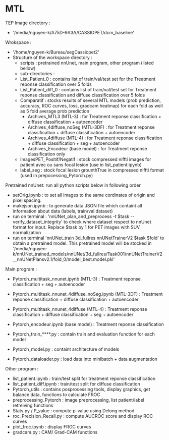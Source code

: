 # MTL
TEP Image directory : 
- '/media/nguyen-k/A75D-9A3A/CASSIOPET/dcm_baseline'

Wrokspace : 
- '/home/nguyen-k/Bureau/segCassiopet2'
- Structure of the workspace directory : 
  * scripts : pretrained nnUnet, main program, other program (listed bellow)
  * sub-directories : 
   - List_Patient_0 : contains list of train/val/test set for the Treatment reponse classification over 5 folds
   - List_Patient_diff_0 : contains list of train/val/test set for Treatment reponse classification and diffuse classification over 5 folds
   - Comparatif : stocks results of several MTL models (prob prediction, accuracy, ROC curves, loss, gradcam heatmap) for each fold as well as 5 fold average prob prediction 
      * Archives_MTL3 (MTL-3) : for Treatment reponse classification + diffuse classification + autoencoder
      * Archives_4diffuse_noSeg (MTL-3DF) : for Treatment reponse classification + diffuse classification + autoencoder
      * Archives_4diffuse (MTL-4) : for Treatment reponse classification + diffuse classification + seg + autoencoder
      * Archives_Encodeur (base model) : for Treatment reponse classification only  
   - imagesPET_Positif/Negatif : stock compressed niffti images for patient avec ou sans focal lesion (use in list_patient.ipynb)
   - label_seg : stock focal lesion grounthTrue in compressed niffti format (used in prepocessing_Pytorch.py)

Pretrained nnUnet: run all python scripts below in following order
- setOrig.ipynb : to set all images to the same cordinates of origin and pixel spacing.
- makejson.ipynb : to generate data JSON file which containt all information about data (labels, train/val dataset)
- run on terminal : 'nnUNet_plan_and_preprocess -t $task --verify_dataset_integrity' to check where dataset respect to nnUnet format for input.
  Replace $task by 1 for PET images with SUV normalization
- run on terminal 'nnUNet_train 3d_fullres nnUNetTrainerV2 $task $fold' to obtain a pretrained model. This pretrained model will be stocked in '/media/nguyen-k/nnUNet_trained_models/nnUNet/3d_fullres/Task001/nnUNetTrainerV2__nnUNetPlansv2.1/fold_0/model_best.model.pkl'

Main program : 
- Pytorch_multitask_nnunet.ipynb (MTL-3) : Treatment reponse classification + seg + autoencoder
- Pytorch_multitask_nnunet_4diffuse_noSeg.ipynb (MTL-3DF) : Treatment reponse classification + diffuse classification + autoencoder
- Pytorch_multitask_nnunet_4diffuse (MTL-4) :  Treatment reponse classification + diffuse classification + seg + autoencoder
- Pytorch_encodeur.ipynb (base model) : Treatment reponse classification

- Pytorch_train_****.py : contain train and evaluation function for each model
- Pytorch_model.py : containt architecture of models
- Pytorch_dataloader.py : load data into minibatch + data augmentation

Other program : 
- list_patient.ipynb : train/test split for treatment reponse classification
- list_patient_diff.ipynb : train/test split for diffuse classification
- Pytorch_utils : contains posprocessing tools, display graphics, get balance data, functions to calculate FROC 
- preprocessing_Pytorch : image preprocessing, list patient/label retreiving functions
- Stats.py / P_value : compute p-value using Delong method
- roc_Precision_Recall.py : compute AUCROC score and display ROC curves 
- plot_froc.ipynb : display FROC curves
- gradcam.py : CAM/ Grad-CAM functions
